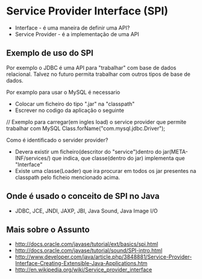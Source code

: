 # Service Provider Interface (SPI) 
* Interface - é uma maneira de definir uma API?
* Service Provider - é a implementação de uma API

## Exemplo de uso do SPI 

Por exemplo o JDBC é uma API para "trabalhar" com base de dados relacional. 
Talvez no futuro permita trabalhar com outros tipos de base de dados.

Por examplo para usar o MySQL é necessario 
* Colocar um ficheiro do tipo ".jar" na "classpath" 
* Escrever no codigo da aplicação o seguinte 

// Exemplo para carregar(em ingles load) o service provider que permite trabalhar com MySQL
Class.forName("com.mysql.jdbc.Driver"); 

Como é identificado o servider provider?
* Devera existir um ficheiro(descritor do "service")dentro do jar(META-INF/services/) que indica, que classe(dentro do jar) implementa que "Interface"
* Existe uma classe(Loader) que ira procurar em todos os jar presentes na classpath pelo ficheio mencionado acima. 
 


## Onde é usado o conceito de SPI no Java

* JDBC, JCE, JNDI, JAXP, JBI, Java Sound, Java Image I/O


## Mais sobre o Assunto

* http://docs.oracle.com/javase/tutorial/ext/basics/spi.html
* http://docs.oracle.com/javase/tutorial/sound/SPI-intro.html
* http://www.developer.com/java/article.php/3848881/Service-Provider-Interface-Creating-Extensible-Java-Applications.htm
* http://en.wikipedia.org/wiki/Service_provider_interface
